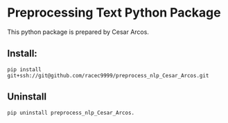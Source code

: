 # Preprocessing Text Python Package

This python package is prepared by Cesar Arcos.

## Install:
`pip install git+ssh://git@github.com/racec9999/preprocess_nlp_Cesar_Arcos.git`
## Uninstall 
`pip uninstall preprocess_nlp_Cesar_Arcos.`
